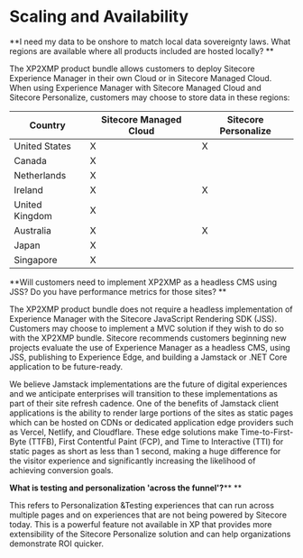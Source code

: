 # Scaling and Availability

**I need my data to be onshore to match local data sovereignty laws. What regions are available where all products included are hosted locally? **

The XP2XMP product bundle allows customers to deploy Sitecore Experience Manager in their own Cloud or in Sitecore Managed Cloud. When using Experience Manager with Sitecore Managed Cloud and Sitecore Personalize, customers may choose to store data in these regions:

| Country  | Sitecore Managed Cloud  | Sitecore Personalize  |
| --- | --- | --- |
| United States  | X  | X  |
| Canada  | X  |   |
| Netherlands  | X  |   |
| Ireland  | X  | X  |
| United Kingdom  | X  |   |
| Australia  | X  | X  |
| Japan  | X  |   |
| Singapore  | X  |   |

**Will customers need to implement XP2XMP as a headless CMS using JSS? Do you have performance metrics for those sites?  **

The XP2XMP product bundle does not require a headless implementation of Experience Manager with the Sitecore JavaScript Rendering SDK (JSS). Customers may choose to implement a MVC solution if they wish to do so with the XP2XMP bundle. Sitecore recommends customers beginning new projects evaluate the use of Experience Manager as a headless CMS, using JSS, publishing to Experience Edge, and building a Jamstack or .NET Core application to be future-ready.

We believe Jamstack implementations are the future of digital experiences and we anticipate enterprises will transition to these implementations as part of their site refresh cadence.  One of the benefits of Jamstack client applications is the ability to render large portions of the sites as static pages which can be hosted on CDNs or dedicated application edge providers such as Vercel, Netlify, and Cloudflare. These edge solutions make Time-to-First-Byte (TTFB), First Contentful Paint (FCP), and Time to Interactive (TTI) for static pages as short as less than 1 second, making a huge difference for the visitor experience and significantly increasing the likelihood of achieving conversion goals.

**What is testing and personalization &#39;across the funnel&#39;?****  **

This refers to Personalization &amp;Testing experiences that can run across multiple pages and on experiences that are not being powered by Sitecore today. This is a powerful feature not available in XP that provides more extensibility of the Sitecore Personalize solution and can help organizations demonstrate ROI quicker.
